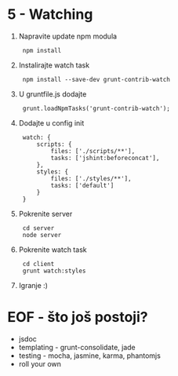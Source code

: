 
5 - Watching
=================================

1. Napravite update npm modula

		npm install

2. Instalirajte watch task
		
		npm install --save-dev grunt-contrib-watch

3. U gruntfile.js dodajte

        grunt.loadNpmTasks('grunt-contrib-watch');

4. Dodajte u config init

        watch: {
            scripts: {
                files: ['./scripts/**'],
                tasks: ['jshint:beforeconcat'],
            },
            styles: {
                files: ['./styles/**'],
                tasks: ['default']
            }
        }

5. Pokrenite server

        cd server
        node server

6. Pokrenite watch task

        cd client
        grunt watch:styles

7. Igranje :)






EOF - što još postoji?
=================================

- jsdoc
- templating - grunt-consolidate, jade
- testing - mocha, jasmine, karma, phantomjs
- roll your own

